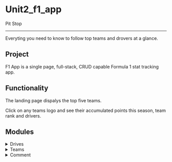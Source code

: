 # Unit2_f1_app
 Pit Stop

---

Everyting you need to know to follow top teams and drovers at a glance. 



## Project 
F1 App is a single page, full-stack, CRUD capable Formula 1 stat tracking app.  


## Functionality 

The landing page dispalys the top five teams.

Click on any teams logo and see their accumulated points this season, team rank and drivers.


## Modules 

<details>
    <summary>Drives</summary>

     
    The Drivers : contains all the basic info about the driver.
    - name: String
    - current_ranking: Number
    - points: Number
    - img: String
    - team String 

</details>

<details>
    <summary>Teams</summary>

     Teams contains important team info that an entusiast would be interested in seeing.
    - name: String  
    - img: String 
    - current_rank: Number
    - points: Number
    - drivers: String
    - bio: String
    
     

</details>


<details>
    <summary>Comment</summary>


    Finally the comment mode allows users to leave comments about the page. It takes thestrings generated on the front end to display messages on the admin page. Fields displayed. 
  - name: String
  - comment: String 
     
</details>







